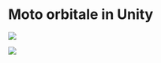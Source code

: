 # Moto orbitale in Unity


![](https://www.dl.dropboxusercontent.com/s/qjwg36nxa2ra0e1/01.jpg?dl=1)


![](https://www.dl.dropboxusercontent.com/s/ziekoxun8flpd8o/diagram3.png?dl=1)










